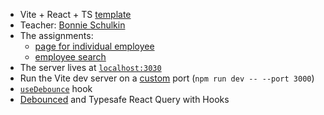 - Vite + React + TS [template](https://github.com/vitejs/vite/tree/main/packages/create-vite/template-react-ts)
- Teacher: [Bonnie Schulkin](https://www.udemy.com/user/bonnie-schulkin)
- The assignments:
  - [page for individual employee](https://github.com/manning-lp/costinEEST-implement-page-for-individual-employee-lp)
  - [employee search](https://github.com/manning-lp/costinEEST-implement-employee-search-lp)
- The server lives at [`localhost:3030`](https://github.com/manning-lp/costinEEST-implement-page-for-individual-employee-lp/tree/main/server)
- Run the Vite dev server on a [custom](https://koenwoortman.com/vitejs-run-dev-server-on-different-port) port (`npm run dev -- --port 3000`)
- [`useDebounce`](https://usehooks-ts.com/react-hook/use-debounce) hook
- [Debounced](https://dev.to/arnonate/debouncing-react-query-with-hooks-2ek6) and Typesafe React Query with Hooks